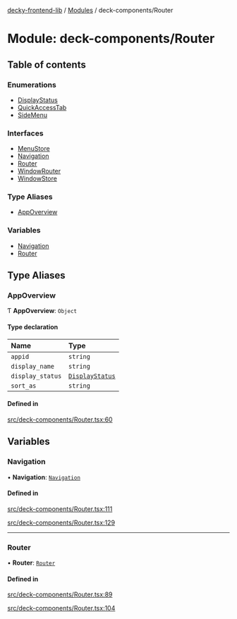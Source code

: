 [decky-frontend-lib](../README.md) / [Modules](../modules.md) / deck-components/Router

# Module: deck-components/Router

## Table of contents

### Enumerations

- [DisplayStatus](../enums/deck_components_Router.DisplayStatus.md)
- [QuickAccessTab](../enums/deck_components_Router.QuickAccessTab.md)
- [SideMenu](../enums/deck_components_Router.SideMenu.md)

### Interfaces

- [MenuStore](../interfaces/deck_components_Router.MenuStore.md)
- [Navigation](../interfaces/deck_components_Router.Navigation.md)
- [Router](../interfaces/deck_components_Router.Router.md)
- [WindowRouter](../interfaces/deck_components_Router.WindowRouter.md)
- [WindowStore](../interfaces/deck_components_Router.WindowStore.md)

### Type Aliases

- [AppOverview](deck_components_Router.md#appoverview)

### Variables

- [Navigation](deck_components_Router.md#navigation)
- [Router](deck_components_Router.md#router)

## Type Aliases

### AppOverview

Ƭ **AppOverview**: `Object`

#### Type declaration

| Name | Type |
| :------ | :------ |
| `appid` | `string` |
| `display_name` | `string` |
| `display_status` | [`DisplayStatus`](../enums/deck_components_Router.DisplayStatus.md) |
| `sort_as` | `string` |

#### Defined in

[src/deck-components/Router.tsx:60](https://github.com/SteamDeckHomebrew/decky-frontend-lib/blob/4affd4a/src/deck-components/Router.tsx#L60)

## Variables

### Navigation

• **Navigation**: [`Navigation`](deck_components_Router.md#navigation)

#### Defined in

[src/deck-components/Router.tsx:111](https://github.com/SteamDeckHomebrew/decky-frontend-lib/blob/4affd4a/src/deck-components/Router.tsx#L111)

[src/deck-components/Router.tsx:129](https://github.com/SteamDeckHomebrew/decky-frontend-lib/blob/4affd4a/src/deck-components/Router.tsx#L129)

___

### Router

• **Router**: [`Router`](deck_components_Router.md#router)

#### Defined in

[src/deck-components/Router.tsx:89](https://github.com/SteamDeckHomebrew/decky-frontend-lib/blob/4affd4a/src/deck-components/Router.tsx#L89)

[src/deck-components/Router.tsx:104](https://github.com/SteamDeckHomebrew/decky-frontend-lib/blob/4affd4a/src/deck-components/Router.tsx#L104)
